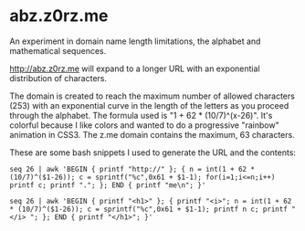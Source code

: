 abz.z0rz.me
===========

An experiment in domain name length limitations, the alphabet and mathematical sequences.

http://abz.z0rz.me will expand to a longer URL with an exponential distribution of characters.

The domain is created to reach the maximum number of allowed characters (253) with an exponential curve in the length of the letters as you proceed through the alphabet. The formula used is "1 + 62 * (10/7)^(x-26)". It's colorful because I like colors and wanted to do a progressive "rainbow" animation in CSS3. The z.me domain contains the maximum, 63 characters.

These are some bash snippets I used to generate the URL and the contents:

`seq 26 | awk 'BEGIN { printf "http://" }; { n = int(1 + 62 * (10/7)^($1-26)); c = sprintf("%c",0x61 + $1-1); for(i=1;i<=n;i++) printf c; printf "."; }; END { printf "me\n"; }'`

`seq 26 | awk 'BEGIN { printf "<h1>" }; { printf "<i>"; n = int(1 + 62 * (10/7)^($1-26)); c = sprintf("%c",0x61 + $1-1); printf n c; printf "</i> "; }; END { printf "</h1>"; }'`
